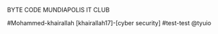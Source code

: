 BYTE CODE MUNDIAPOLIS IT CLUB

#Mohammed-khairallah [khairallah17]-[cyber security]
#test-test
@tyuio